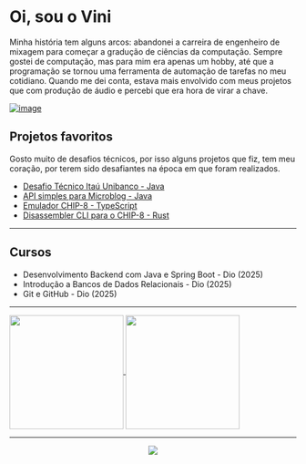 # Oi, sou o Vini 
Minha história tem alguns arcos: abandonei a carreira de engenheiro de mixagem para começar a gradução de ciências da computação. Sempre gostei de computação, 
mas para mim era apenas um hobby, até que a programação se tornou uma ferramenta de automação de tarefas no meu cotidiano. Quando me dei conta, estava mais envolvido com meus projetos que com produção de áudio e percebi que era hora de virar a chave.

[![image](https://img.shields.io/badge/LinkedIn-0077B5?style=for-the-badge&logo=linkedin&logoColor=white)](https://www.linkedin.com/in/vin%C3%ADcius-bas%C3%ADlio-93481b254/) 

## Projetos favoritos
Gosto muito de desafios técnicos, por isso alguns projetos que fiz, tem meu coração, por terem sido desafiantes na época em que foram realizados.
- [Desafio Técnico Itaú Unibanco - Java](https://github.com/vini-basilio/desafio-itau-java)
- [API simples para Microblog - Java](https://github.com/vini-basilio/dev-posts)
- [Emulador CHIP-8 - TypeScript](https://github.com/vini-basilio/chip8-vite)
- [Disassembler CLI para o CHIP-8 - Rust](https://github.com/vini-basilio/cli-chip-8-disassembler)

---

## Cursos
- Desenvolvimento Backend com Java e Spring Boot - Dio (2025)
- Introdução a Bancos de Dados Relacionais - Dio (2025)
- Git e GitHub - Dio (2025)

---

<a href="https://github.com/vini-basilio/github-readme-stats">
  <img height=200 align="center" src="https://github-readme-stats.vercel.app/api?username=vini-basilio" />
</a>
<a href="https://github.com/vini-basilio/convoychat">
  <img height=200 align="center" src="https://github-readme-stats.vercel.app/api/top-langs?username=vini-basilio&layout=compact&langs_count=8&card_width=320" />
</a>

---
</picture>
<p align="center">
  <a href="https://skillicons.dev">
    <img src="https://skillicons.dev/icons?i=js,github,java" />
  </a>
</p>

